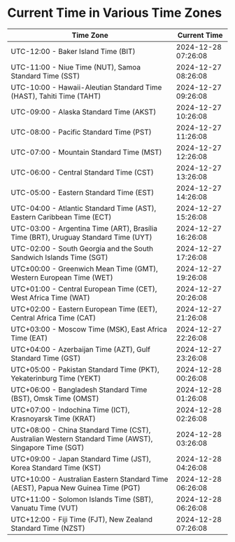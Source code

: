 # Current Time in Various Time Zones

| Time Zone | Current Time |
|-----------|--------------|
| UTC-12:00 - Baker Island Time (BIT) | 2024-12-28 07:26:08 |
| UTC-11:00 - Niue Time (NUT), Samoa Standard Time (SST) | 2024-12-27 08:26:08 |
| UTC-10:00 - Hawaii-Aleutian Standard Time (HAST), Tahiti Time (TAHT) | 2024-12-27 09:26:08 |
| UTC-09:00 - Alaska Standard Time (AKST) | 2024-12-27 10:26:08 |
| UTC-08:00 - Pacific Standard Time (PST) | 2024-12-27 11:26:08 |
| UTC-07:00 - Mountain Standard Time (MST) | 2024-12-27 12:26:08 |
| UTC-06:00 - Central Standard Time (CST) | 2024-12-27 13:26:08 |
| UTC-05:00 - Eastern Standard Time (EST) | 2024-12-27 14:26:08 |
| UTC-04:00 - Atlantic Standard Time (AST), Eastern Caribbean Time (ECT) | 2024-12-27 15:26:08 |
| UTC-03:00 - Argentina Time (ART), Brasília Time (BRT), Uruguay Standard Time (UYT) | 2024-12-27 16:26:08 |
| UTC-02:00 - South Georgia and the South Sandwich Islands Time (SGT) | 2024-12-27 17:26:08 |
| UTC±00:00 - Greenwich Mean Time (GMT), Western European Time (WET) | 2024-12-27 19:26:08 |
| UTC+01:00 - Central European Time (CET), West Africa Time (WAT) | 2024-12-27 20:26:08 |
| UTC+02:00 - Eastern European Time (EET), Central Africa Time (CAT) | 2024-12-27 21:26:08 |
| UTC+03:00 - Moscow Time (MSK), East Africa Time (EAT) | 2024-12-27 22:26:08 |
| UTC+04:00 - Azerbaijan Time (AZT), Gulf Standard Time (GST) | 2024-12-27 23:26:08 |
| UTC+05:00 - Pakistan Standard Time (PKT), Yekaterinburg Time (YEKT) | 2024-12-28 00:26:08 |
| UTC+06:00 - Bangladesh Standard Time (BST), Omsk Time (OMST) | 2024-12-28 01:26:08 |
| UTC+07:00 - Indochina Time (ICT), Krasnoyarsk Time (KRAT) | 2024-12-28 02:26:08 |
| UTC+08:00 - China Standard Time (CST), Australian Western Standard Time (AWST), Singapore Time (SGT) | 2024-12-28 03:26:08 |
| UTC+09:00 - Japan Standard Time (JST), Korea Standard Time (KST) | 2024-12-28 04:26:08 |
| UTC+10:00 - Australian Eastern Standard Time (AEST), Papua New Guinea Time (PGT) | 2024-12-28 06:26:08 |
| UTC+11:00 - Solomon Islands Time (SBT), Vanuatu Time (VUT) | 2024-12-28 06:26:08 |
| UTC+12:00 - Fiji Time (FJT), New Zealand Standard Time (NZST) | 2024-12-28 07:26:08 |
